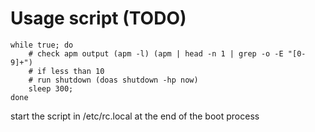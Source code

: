 # Usage script (TODO)
```shell
while true; do
    # check apm output (apm -l) (apm | head -n 1 | grep -o -E "[0-9]+")
    # if less than 10
    # run shutdown (doas shutdown -hp now)
    sleep 300; 
done
```

start the script in /etc/rc.local at the end of the boot process

